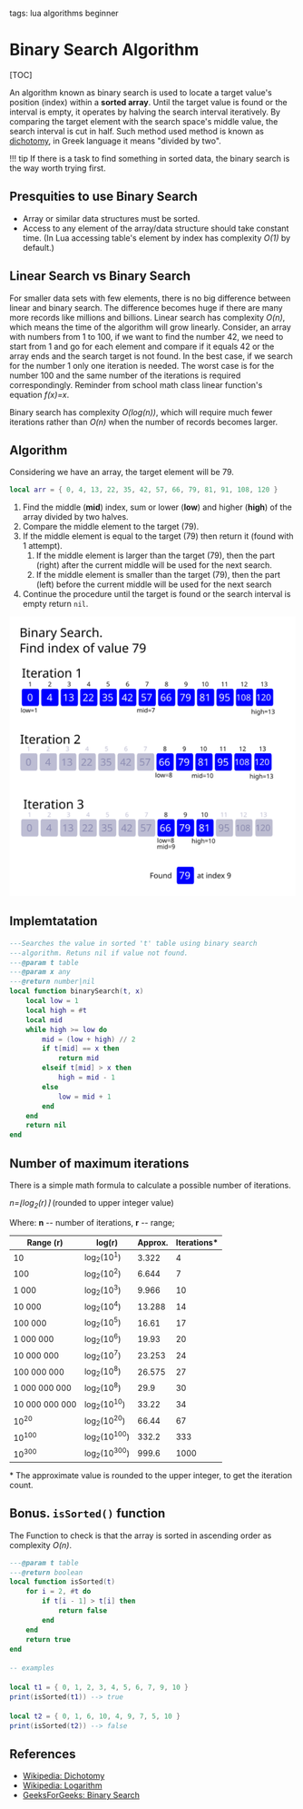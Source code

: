 <!-- Desecription: Explanation and implementation of the Binary Search Algorithm in Lua.-->

tags: lua algorithms beginner

# Binary Search Algorithm

[TOC]

An algorithm known as binary search is used to locate a target value's
position (index) within a **sorted array**. Until the target value is found or
the interval is empty, it operates by halving the search interval iteratively.
By comparing the target element with the search space's middle value, the
search interval is cut in half. Such method used method is known as
[dichotomy](https://en.wikipedia.org/wiki/Dichotomy), in Greek language it
means "divided by two".

!!! tip
    If there is a task to find something in sorted data, the binary search is the
    way worth trying first.

## Presquities to use Binary Search

- Array or similar data structures must be sorted.
- Access to any element of the array/data structure should take constant time.
  (In Lua accessing table's element by index has complexity *O(1)* by default.)

## Linear Search vs Binary Search

For smaller data sets with few elements, there is no big difference between
linear and binary search. The difference becomes huge if there are many more
records like millions and billions. Linear search has complexity *O(n)*, which means the time
of the algorithm will grow linearly. Consider, an array with numbers from 1 to 100,
if we want to find the number 42, we need to start from 1 and go for each element
and compare if it equals 42 or the array ends and the search target is not found. In the best case, if we search for the number 1
only one iteration is needed. The worst case is for the number 100 and the same
number of the iterations is required correspondingly. Reminder from school math class linear function's equation
*f(x)=x*.

Binary search has complexity *O(log(n))*, which will require much fewer iterations
rather than *O(n)* when the number of records becomes larger.

## Algorithm

Considering we have an array, the target element will be 79.

```lua
local arr = { 0, 4, 13, 22, 35, 42, 57, 66, 79, 81, 91, 108, 120 }
```

1. Find the middle (**mid**) index, sum or lower (**low**) and higher (**high**)
   of the array divided by two halves.
2. Compare the middle element to the target (79).
3. If the middle element is equal to the target (79) then return it (found with 1 attempt).
    1. If the middle element is larger than the target (79), then the part (right) after the current middle will be used for the next search.
    2. If the middle element is smaller than the target (79), then the part (left) before the current middle will be used for the next search
4. Continue the procedure until the target is found or the search interval is empty
   return `nil`.

![Figure 01. Binary Search](/assets/img/binary-search.svg)

## Implemtatation

```lua
---Searches the value in sorted 't' table using binary search
---algorithm. Retuns nil if value not found.
---@param t table
---@param x any
---@return number|nil
local function binarySearch(t, x)
	local low = 1
	local high = #t
	local mid
	while high >= low do
		mid = (low + high) // 2
		if t[mid] == x then
			return mid
		elseif t[mid] > x then
			high = mid - 1
		else
			low = mid + 1
		end
	end
	return nil
end
```

## Number of maximum iterations

There is a simple math formula to calculate a possible number of iterations.

*n=⌊log<sub>2</sub>(r)⌉* (rounded to upper integer value)

Where: **n** -- number of iterations, **r** -- range;

| Range (r)        | log(r)                               | Approx.  | Iterations* |
-------------------|--------------------------------------|----------|--------------
| 10               |  log<sub>2</sub>(10<sup>1</sup>)     | 3.322    | 4           |
| 100              |  log<sub>2</sub>(10<sup>2</sup>)     | 6.644    | 7           |
| 1 000            |  log<sub>2</sub>(10<sup>3</sup>)     | 9.966    | 10          |
| 10 000           |  log<sub>2</sub>(10<sup>4</sup>)     | 13.288   | 14          |
| 100 000          |  log<sub>2</sub>(10<sup>5</sup>)     | 16.61    | 17          |
| 1 000 000        |  log<sub>2</sub>(10<sup>6</sup>)     | 19.93    | 20          |
| 10 000 000       |  log<sub>2</sub>(10<sup>7</sup>)     | 23.253   | 24          |
| 100 000 000      |  log<sub>2</sub>(10<sup>8</sup>)     | 26.575   | 27          |
| 1 000 000 000    |  log<sub>2</sub>(10<sup>8</sup>)     | 29.9     | 30          |
| 10 000 000 000   |  log<sub>2</sub>(10<sup>10</sup>)    | 33.22    | 34          |
| 10<sup>20</sup>  |  log<sub>2</sub>(10<sup>20</sup>)    | 66.44    | 67          |
| 10<sup>100</sup> |  log<sub>2</sub>(10<sup>100</sup>)   | 332.2    | 333         |
| 10<sup>300</sup> |  log<sub>2</sub>(10<sup>300</sup>)   | 999.6    | 1000        |

\* The approximate value is rounded to the upper integer, to get the iteration count.

## Bonus. `isSorted()` function

The Function to check is that the array is sorted in ascending order as
complexity *O(n)*.

```lua
---@param t table
---@return boolean
local function isSorted(t)
	for i = 2, #t do
		if t[i - 1] > t[i] then
			return false
		end
	end
	return true
end

-- examples

local t1 = { 0, 1, 2, 3, 4, 5, 6, 7, 9, 10 }
print(isSorted(t1)) --> true

local t2 = { 0, 1, 6, 10, 4, 9, 7, 5, 10 }
print(isSorted(t2)) --> false

```
## References

- [Wikipedia: Dichotomy](https://en.wikipedia.org/wiki/Dichotomy)
- [Wikipedia: Logarithm](https://en.wikipedia.org/wiki/Logarithm)
- [GeeksForGeeks: Binary Search](https://www.geeksforgeeks.org/binary-search/)